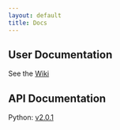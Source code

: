 ```yaml
---
layout: default
title: Docs
---
```


## User Documentation

See the [Wiki](https://github.com/mapnik/mapnik/wiki)

## API Documentation

Python: [v2.0.1](/docs/v2.0.1/api/python/index.html)

